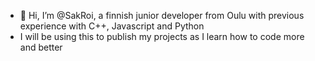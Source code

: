 - 👋 Hi, I’m @SakRoi, a finnish junior developer from Oulu with previous experience with C++, Javascript and Python
- I will be using this to publish my projects as I learn how to code more and better

